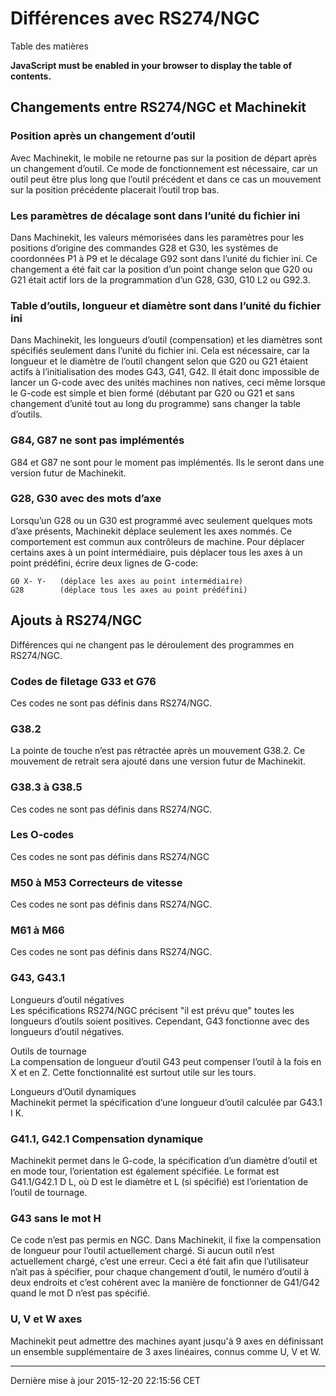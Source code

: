 Différences avec RS274/NGC
==========================

Table des matières

**JavaScript must be enabled in your browser to display the table of contents.**

<span id="cha:Programmation-rs274ngc"></span>

Changements entre RS274/NGC et Machinekit
-----------------------------------------

### Position après un changement d’outil

Avec Machinekit, le mobile ne retourne pas sur la position de départ après un changement d’outil. Ce mode de fonctionnement est nécessaire, car un outil peut être plus long que l’outil précédent et dans ce cas un mouvement sur la position précédente placerait l’outil trop bas.

### Les paramètres de décalage sont dans l’unité du fichier ini

Dans Machinekit, les valeurs mémorisées dans les paramètres pour les positions d’origine des commandes G28 et G30, les systèmes de coordonnées P1 à P9 et le décalage G92 sont dans l’unité du fichier ini. Ce changement a été fait car la position d’un point change selon que G20 ou G21 était actif lors de la programmation d’un G28, G30, G10 L2 ou G92.3.

### Table d’outils, longueur et diamètre sont dans l’unité du fichier ini

Dans Machinekit, les longueurs d’outil (compensation) et les diamètres sont spécifiés seulement dans l’unité du fichier ini. Cela est nécessaire, car la longueur et le diamètre de l’outil changent selon que G20 ou G21 étaient actifs à l’initialisation des modes G43, G41, G42. Il était donc impossible de lancer un G-code avec des unités machines non natives, ceci même lorsque le G-code est simple et bien formé (débutant par G20 ou G21 et sans changement d’unité tout au long du programme) sans changer la table d’outils.

### G84, G87 ne sont pas implémentés

G84 et G87 ne sont pour le moment pas implémentés. Ils le seront dans une version futur de Machinekit.

### G28, G30 avec des mots d’axe

Lorsqu’un G28 ou un G30 est programmé avec seulement quelques mots d’axe présents, Machinekit déplace seulement les axes nommés. Ce comportement est commun aux contrôleurs de machine. Pour déplacer certains axes à un point intermédiaire, puis déplacer tous les axes à un point prédéfini, écrire deux lignes de G-code:

    G0 X- Y-   (déplace les axes au point intermédiaire)
    G28        (déplace tous les axes au point prédéfini)

Ajouts à RS274/NGC
------------------

Différences qui ne changent pas le déroulement des programmes en RS274/NGC.

### Codes de filetage G33 et G76

Ces codes ne sont pas définis dans RS274/NGC.

### G38.2

La pointe de touche n’est pas rétractée après un mouvement G38.2. Ce mouvement de retrait sera ajouté dans une version futur de Machinekit.

### G38.3 à G38.5

Ces codes ne sont pas définis dans RS274/NGC.

### Les O-codes

Ces codes ne sont pas définis dans RS274/NGC

### M50 à M53 Correcteurs de vitesse

Ces codes ne sont pas définis dans RS274/NGC.

### M61 à M66

Ces codes ne sont pas définis dans RS274/NGC.

### G43, G43.1

 Longueurs d’outil négatives   
Les spécifications RS274/NGC précisent "il est prévu que" toutes les longueurs d’outils soient positives. Cependant, G43 fonctionne avec des longueurs d’outil négatives.

 Outils de tournage   
La compensation de longueur d’outil G43 peut compenser l’outil à la fois en X et en Z. Cette fonctionnalité est surtout utile sur les tours.

 Longueurs d’Outil dynamiques   
Machinekit permet la spécification d’une longueur d’outil calculée par G43.1 I K.

### G41.1, G42.1 Compensation dynamique

Machinekit permet dans le G-code, la spécification d’un diamètre d’outil et en mode tour, l’orientation est également spécifiée. Le format est G41.1/G42.1 D L, où D est le diamètre et L (si spécifié) est l’orientation de l’outil de tournage.

### G43 sans le mot H

Ce code n’est pas permis en NGC. Dans Machinekit, il fixe la compensation de longueur pour l’outil actuellement chargé. Si aucun outil n’est actuellement chargé, c’est une erreur. Ceci a été fait afin que l’utilisateur n’ait pas à spécifier, pour chaque changement d’outil, le numéro d’outil à deux endroits et c’est cohérent avec la manière de fonctionner de G41/G42 quand le mot D n’est pas spécifié.

### U, V et W axes

Machinekit peut admettre des machines ayant jusqu'à 9 axes en définissant un ensemble supplémentaire de 3 axes linéaires, connus comme U, V et W.

------------------------------------------------------------------------

Dernière mise à jour 2015-12-20 22:15:56 CET


